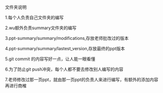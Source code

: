 文件夹说明

1.每个人负责自己文件夹的编写

2.wu额外负责summary文件夹的编写

3.ppt-summary/summary/modifications,存放老师批改过的版本

4.ppt-summary/summary/lastest_version,存放最终的ppt版本

5.git commit 的内容写好一点，让人能一眼看懂

6.为了防止git push冲突，每个人都不要去修改别人编写的内容

7.老师修改过那一页ppt，就由那一页ppt的负责人来进行编写，有额外的添加内容再进行商榷

